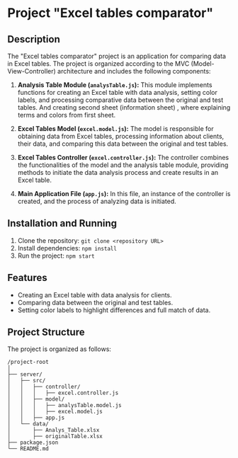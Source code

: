 # Project "Excel tables comparator"

## Description

The "Excel tables comparator" project is an application for comparing data in Excel tables. The project is organized according to the MVC (Model-View-Controller) architecture and includes the following components:

1. **Analysis Table Module (`analysTable.js`):** This module implements functions for creating an Excel table with data analysis, setting color labels, and processing comparative data between the original and test tables. And creating second sheet (information sheet) , where explaining terms and colors from first sheet.

2. **Excel Tables Model (`excel.model.js`):** The model is responsible for obtaining data from Excel tables, processing information about clients, their data, and comparing this data between the original and test tables.

3. **Excel Tables Controller (`excel.controller.js`):** The controller combines the functionalities of the model and the analysis table module, providing methods to initiate the data analysis process and create results in an Excel table.

4. **Main Application File (`app.js`):** In this file, an instance of the controller is created, and the process of analyzing data is initiated.

## Installation and Running

1. Clone the repository: `git clone <repository URL>`
2. Install dependencies: `npm install`
3. Run the project: `npm start`

## Features

- Creating an Excel table with data analysis for clients.
- Comparing data between the original and test tables.
- Setting color labels to highlight differences and full match of data.

## Project Structure

The project is organized as follows:

```plaintext
/project-root
│
├── server/
│   ├── src/
│   │   ├── controller/
│   │   │   ├── excel.controller.js
│   │   ├── model/
│   │   │   ├── analysTable.model.js
│   │   │   ├── excel.model.js
│   │   ├── app.js
│   └── data/
│       ├── Analys_Table.xlsx
│       ├── originalTable.xlsx
├── package.json
└── README.md
